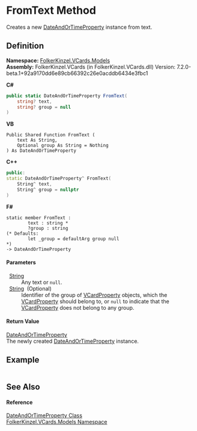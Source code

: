 # FromText Method


Creates a new <a href="aa70dc7b-913e-f421-bbe6-2151b0f0c1f0.md">DateAndOrTimeProperty</a> instance from text.



## Definition
**Namespace:** <a href="10623553-9342-5b8f-9df4-6e7d1075f3df.md">FolkerKinzel.VCards.Models</a>  
**Assembly:** FolkerKinzel.VCards (in FolkerKinzel.VCards.dll) Version: 7.2.0-beta.1+92a9170dd6e89cb66392c26e0acddb6434e3fbc1

**C#**
``` C#
public static DateAndOrTimeProperty FromText(
	string? text,
	string? group = null
)
```
**VB**
``` VB
Public Shared Function FromText ( 
	text As String,
	Optional group As String = Nothing
) As DateAndOrTimeProperty
```
**C++**
``` C++
public:
static DateAndOrTimeProperty^ FromText(
	String^ text, 
	String^ group = nullptr
)
```
**F#**
``` F#
static member FromText : 
        text : string * 
        ?group : string 
(* Defaults:
        let _group = defaultArg group null
*)
-> DateAndOrTimeProperty 
```



#### Parameters
<dl><dt>  <a href="https://learn.microsoft.com/dotnet/api/system.string" target="_blank" rel="noopener noreferrer">String</a></dt><dd>Any text or <code>null</code>.</dd><dt>  <a href="https://learn.microsoft.com/dotnet/api/system.string" target="_blank" rel="noopener noreferrer">String</a>  (Optional)</dt><dd>Identifier of the group of <a href="e1395eb9-792c-c4d8-ee22-97939a91c58e.md">VCardProperty</a> objects, which the <a href="e1395eb9-792c-c4d8-ee22-97939a91c58e.md">VCardProperty</a> should belong to, or <code>null</code> to indicate that the <a href="e1395eb9-792c-c4d8-ee22-97939a91c58e.md">VCardProperty</a> does not belong to any group.</dd></dl>

#### Return Value
<a href="aa70dc7b-913e-f421-bbe6-2151b0f0c1f0.md">DateAndOrTimeProperty</a>  
The newly created <a href="aa70dc7b-913e-f421-bbe6-2151b0f0c1f0.md">DateAndOrTimeProperty</a> instance.

## Example


```After midnight.
```


## See Also


#### Reference
<a href="aa70dc7b-913e-f421-bbe6-2151b0f0c1f0.md">DateAndOrTimeProperty Class</a>  
<a href="10623553-9342-5b8f-9df4-6e7d1075f3df.md">FolkerKinzel.VCards.Models Namespace</a>  

